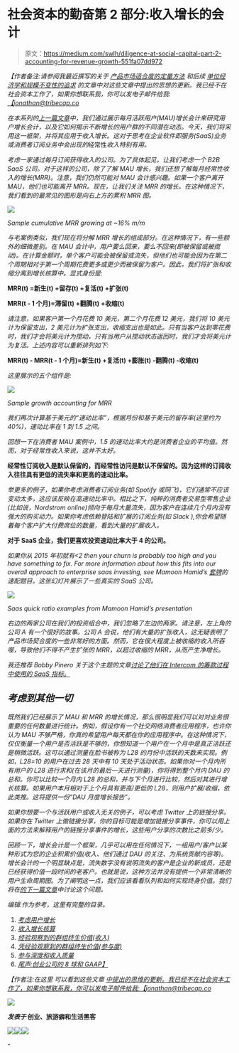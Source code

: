 # 社会资本的勤奋第 2 部分:收入增长的会计

> 原文：<https://medium.com/swlh/diligence-at-social-capital-part-2-accounting-for-revenue-growth-551fa07dd972>

*【作者备注:请参阅我最近撰写的关于* [*产品市场适合度的定量方法*](https://tribecap.co/a-quantitative-approach-to-product-market-fit/) *和后续* [*单位经济学和规模不变性的追求*](https://tribecap.co/unit-economics-and-the-pursuit-of-scale-invariance/) *的文章中对这些文章中提出的思想的更新。我已经不在社会资本工作了，如果你想联系我，你可以发电子邮件给我:*[*【jonathan@tribecap.co*](mailto:jonathan@tribecap.co)

*在本系列的[上一篇文章](/swlh/diligence-at-social-capital-part-1-accounting-for-user-growth-4a8a449fddfc)中，我们通过展示每月活跃用户(MAU)增长会计来研究用户增长会计，以及它如何揭示不断增长的用户群的不同潜在动态。今天，我们将采用这一框架，并将其应用于收入增长。这对于思考在企业软件即服务(SaaS)业务或消费者订阅业务中会出现的*经常性*收入特别有用。*

*考虑一家通过每月订阅获得收入的公司。为了具体起见，让我们考虑一个 B2B SaaS 公司。对于这样的公司，除了了解 MAU 增长，我们还想了解每月经常性收入的增长(MRR)。注意，我们仍然可能对 MAU 会计感兴趣。如果一个客户离开 MAU，他们也可能离开 MRR。现在，让我们关注 MRR 的增长。在这种情况下，我们看到的最常见的图形是向右上方的累积 MRR 图。*

*![](img/6da12a48143aeea97cc861e19b29584e.png)*

*Sample cumulative MRR growing at ~16% m/m*

*与毛案例类似，我们现在将分解 MRR 增长的组成部分。在这种情况下，有一些额外的细微差别。在 MAU 会计中，用户要么回来，要么不回来(即被保留或被搅动)。在计算金额时，单个客户可能会被保留或流失，但他们也可能会因为在第二个周期相对于第一个周期花费更多或更少而被保留为客户。因此，我们将扩张和收缩分离到增长核算中。显式身份是:*

**MRR(t) =新生(t) +留存(t) +复活(t) +扩张(t)**

**MRR(t - 1 个月)=滞留(t) +翻腾(t) +收缩(t)**

*请注意，如果客户第一个月花费 10 美元，第二个月花费 12 美元，我们将 10 美元计为保留支出，2 美元计为扩张支出，收缩支出也是如此。只有当客户达到零花费时，我们才会将美元计为搅动，只有当用户从搅动状态返回时，我们才会将美元计为复活。上述内容可以重新排列如下:*

**MRR(t) - MRR(t - 1 个月)=新生(t) +复活(t) +膨胀(t) -翻腾(t) -收缩(t)**

*这里展示的五个组件是:*

*![](img/4fecb5ae3b0369d1fe3aac62fd9fdd73.png)*

*Sample growth accounting for MRR*

*我们再次计算基于美元的“速动比率”，根据月份和基于美元的留存率(这里约为 40%)，速动比率在 1 到 1.5 之间。*

*回想一下在消费者 MAU 案例中，1.5 的速动比率大约是消费者企业的平均值。然而，对于经常性收入来说，这并不太好。*

**经常性订阅收入是默认保留的，而经常性访问是默认不保留的。因为这样的订阅收入往往具有更低的流失率和更高的速动比率。**

*举更多的例子，如果你考虑消费者订阅业务(如 Spotify 或网飞)，它们通常不应该变动太多，这应该反映在高速动比率中。相比之下，纯粹的消费者交易型零售企业(比如说，Nordstrom online)倾向于每月大量流失，因为客户在连续几个月内没有强大的购买动力。如果你考虑依赖登陆和扩展的订阅业务(如 Slack ),你会希望随着每个客户扩大付费席位的数量，看到大量的扩展收入。*

**对于 SaaS 企业，我们更喜欢投资速动比率大于 4 的公司。**

*如果你从 2015 年初就有<2 then your churn is probably too high and you have something to fix. For more information about how this fits into our overall approach to enterprise saas investing, see Mamoon Hamid’s [套牌](http://www.slideshare.net/03133938319/saastr)的速配题目。这张幻灯片展示了一些真实的 SaaS 公司。*

*![](img/a03e33a7fe77a3bf7068c9211c60ec6d.png)*

*Saas quick ratio examples from Mamoon Hamid’s presentation*

*右边的两家公司在我们的投资组合中，我们忽略了左边的两家。请注意，左上角的公司 A 有一个很好的故事。公司 A 会说，他们有大量的扩张收入，这无疑表明了产品市场契合度的一些非常好的方面。然而，它在很大程度上被收缩的收入所吞噬，导致他们不得不产生扩张的 MRR，以超过收缩的 MRR，从而产生净增长。*

*我还推荐 Bobby Pinero 关于这个主题的文章[讨论了他们在 Intercom 的筹款过程中使用的 SaaS 指标。](https://blog.intercom.io/saas-metrics-for-fundraising/)*

## *考虑到其他一切*

*既然我们已经展示了 MAU 和 MRR 的增长情况，那么很明显我们可以对对业务很重要的任何数量进行统计。例如，假设你有一个社交网络消费者应用程序，也许你认为 MAU 不够严格，你真的希望用户每天都在你的应用程序中。在这种情况下，仅仅衡量一个用户是否活跃是不够的，你想知道一个用户在一个月中是真正活跃还是稍微活跃。这可以通过测量在脸书被称为 L28 的月份中活跃的天数来实现。例如，L28=10 的用户在过去 28 天中有 10 天处于活动状态。如果你对一个月内所有用户的 L28 进行求和(在该月的最后一天进行测量)，你将得到整个月内 DAU 的总和。你可以比较一个月内 L28 的总和，并与下个月进行比较，然后对其进行增长核算。如果用户本月相对于上个月具有更高/更低的 L28，则用户扩展/收缩，依此类推。这将提供一份“DAU 月度增长报告”。*

*如果你想要一个与活跃用户或收入无关的例子，可以考虑 Twitter 上的链接分享。如果你在 Twitter 上做链接分享，你的目标可能是增加链接分享事件，你可以用上面的方法来解释用户的链接分享事件的增长，这些用户分享的次数比之前多/少。*

*回顾一下，增长会计是一个框架，几乎可以用在任何情况下，一组用户/客户以某种形式为您的企业积累价值(收入、他们通过 DAU 的关注、为系统贡献内容等)。增长会计的一个明显缺点是，流失数字没有说明流失的客户是企业的新成员，还是已经获得价值一段时间的老客户。也就是说，这种方法并没有提供一个非常清晰的用户生命周期图。为了阐明这一点，我们应该看看队列和如何实现终身价值。我们将在[的下一篇文章](/@jonathanhsu/diligence-at-social-capital-part-3-cohorts-and-revenue-ltv-ab65a07464e1)中讨论这个问题。*

*编辑:作为参考，这里有完整的目录。*

1.  *[考虑用户增长](/swlh/diligence-at-social-capital-part-1-accounting-for-user-growth-4a8a449fddfc#.ygng2nayv)*
2.  *[收入增长核算](/@jonathanhsu/diligence-at-social-capital-part-2-accounting-for-revenue-growth-551fa07dd972)*
3.  *[经验观察到的群组终生价值(收入)](/@jonathanhsu/diligence-at-social-capital-part-3-cohorts-and-revenue-ltv-ab65a07464e1)*
4.  *[凭经验观察到的群组终生价值(参与度)](/@jonathanhsu/diligence-at-social-capital-part-4-cohorts-and-engagement-ltv-80b4fa7f8e41)*
5.  *[参与深度和收入质量](/@jonathanhsu/diligence-at-social-capital-part-5-depth-of-usage-and-quality-of-revenue-b4dd96b47ca6)*
6.  *[尾声:创业公司的 8 球和 GAAP】](/swlh/diligence-at-social-capital-epilogue-introducing-the-8-ball-and-gaap-for-startups-7ab215c378bc#.wxc2lc8dp)*

**【作者注:在这里* *可以看到这些文章* [*中提出的思维的更新。我已经不在社会资本工作了，如果你想联系我，你可以发电子邮件给我:*](https://tribecap.co/a-quantitative-approach-to-product-market-fit/)[*【jonathan@tribecap.co*](mailto:jonathan@tribecap.co)*

**![](img/c1192ebad88d6b1fc6ae1d6a2bc61154.png)**

***发表于* **创业、旅游癖和生活黑客****

**[![](img/de26c089e79a3a2a25d2b750ff6db50f.png)](http://supply.us9.list-manage.com/subscribe?u=310af6eb2240d299c7032ef6c&id=d28d8861ad)****[![](img/f47a578114e0a96bdfabc3a5400688d5.png)](https://medium.com/swlh)****[![](img/c1351daa9c4f0c8ac516addb60c82f6b.png)](https://twitter.com/swlh_)**

**-**
